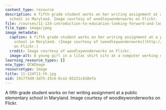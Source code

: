 ```yaml
---
content_type: resource
description: A fifth grade student works on her writing assignment at a public elementary
  school in Maryland. Image courtesy of woodleywonderworks on Flickr.
file: /courses/11-124-introduction-to-education-looking-forward-and-looking-back-on-education-fall-2011/191775d93d7533c66ca165221c410efa_11-124f11-th.jpg
file_type: image/jpeg
image_metadata:
  caption: A fifth grade student works on her writing assignment at a public elementary
    school in Maryland. (Image courtesy of [woodleywonderworks](http://www.flickr.com/photos/wwworks/5073550323/)
    on Flickr.)
  credit: Image courtesy of woodleywonderworks on Flickr.
  image-alt: A young girl in a lilac shirt sits at a computer working on homework.
learning_resource_types: []
ocw_type: OCWImage
resourcetype: Image
title: 11-124f11-th.jpg
uid: 191775d9-3d75-33c6-6ca1-65221c410efa
---
```

A fifth grade student works on her writing assignment at a public elementary school in Maryland. Image courtesy of woodleywonderworks on Flickr.

